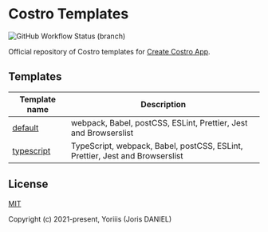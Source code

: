 # Costro Templates

![GitHub Workflow Status (branch)](https://img.shields.io/github/actions/workflow/status/costrojs/costro-templates/ci-default.yml?branch=main&style=for-the-badge&label=Build)

Official repository of Costro templates for [Create Costro App](https://github.com/costrojs/create-costro-app).

## Templates

| Template name                        | Description                                                                  |
| ------------------------------------ | ---------------------------------------------------------------------------- |
| [default](./templates/default)       | webpack, Babel, postCSS, ESLint, Prettier, Jest and Browserslist             |
| [typescript](./templates/typescript) | TypeScript, webpack, Babel, postCSS, ESLint, Prettier, Jest and Browserslist |

## License

[MIT](https://opensource.org/licenses/MIT)

Copyright (c) 2021-present, Yoriiis (Joris DANIEL)
